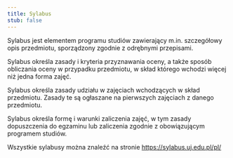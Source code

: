 ```yaml
---
title: Sylabus
stub: false
---
```

Sylabus jest elementem programu studiów zawierający m.in. szczegółowy opis przedmiotu, sporządzony zgodnie z odrębnymi przepisami.

Sylabus określa zasady i kryteria przyznawania oceny, a także sposób obliczania oceny w przypadku przedmiotu, w skład którego wchodzi więcej niż jedna forma zajęć.

Sylabus określa zasady udziału w zajęciach wchodzących w skład przedmiotu. Zasady te są ogłaszane na pierwszych zajęciach z danego przedmiotu.

Sylabus określa formę i warunki zaliczenia zajęć, w tym zasady dopuszczenia do egzaminu lub zaliczenia zgodnie z obowiązującym programem studiów.

Wszystkie sylabusy można znaleźć na stronie <https://sylabus.uj.edu.pl/pl/>